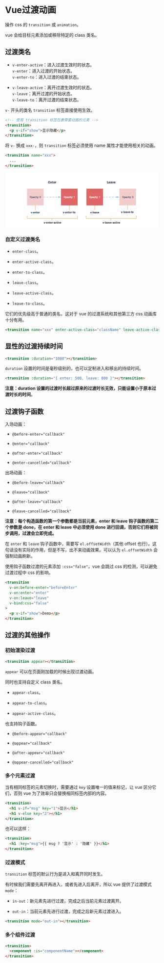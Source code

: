 # Vue过渡动画

操作 css 的 `transition` 或 `animation`。

vue 会给目标元素添加或移除特定的 class 类名。

## 过渡类名

- `v-enter-active`：进入过渡生效时的状态。  
`v-enter`：进入过渡的开始状态。  
`v-enter-to`：进入过渡的结束状态。

- `v-leave-active`：离开过渡生效时的状态。  
`v-leave`：离开过渡的开始状态。  
`v-leave-to`：离开过渡的结束状态。

`v-` 开头的类名 `transition` 标签直接使用生效。

```html
<!-- 使用 transition 标签包裹需要动画的元素 -->
<transition>
  <p v-if="show">显示隐藏</p>
</transition>
```

将 `v-` 换成 `xxx-`，则 `transition` 标签必须使用 name 属性才能使用相关的动画。

```html
<transition name="xxx">
  ...
</transition>
```

![过渡动画](./img/transition.png)

### 自定义过渡类名

- `enter-class`。

- `enter-active-class`。

- `enter-to-class`。

- `leave-class`。

- `leave-active-class`。

- `leave-to-class`。

它们的优先级高于普通的类名，这对于 vue 的过渡系统和其他第三方 css 动画库十分有用。

```html
<transition name="xxx" enter-active-class="className" leave-active-class="className"></transition>
```

## 显性的过渡持续时间

```html
<transition :duration="1000"></transition>
```

`duration` 设置的时间是毫秒级别的，也可以定制进入和移出的持续时间。

```html
<transition :duration="{ enter: 500, leave: 800 }"></transition>
```

**注意：duration 设置的过渡时长超过原来的过渡时长无效，只能设置小于原本过渡时长的时间**。

## 过渡钩子函数

入场动画：

- `@before-enter="callback"`

- `@enter="callback"`

- `@after-enter="callback"`

- `@enter-cancelled="callback"`

出场动画：

- `@before-leave="callback"`

- `@leave="callback"`

- `@after-leave="callback"`

- `@leave-cancelled="callback"`

**注意：每个构造函数的第一个参数都是当前元素，enter 和 leave 钩子函数的第二个参数是 done，在 enter 和 leave 中必须使用 done 进行回调，否则它们将被同步调用，过渡会立即完成。**

在 `enter` 和 `leave` 钩子函数中，需要写 `el.offsetWidth`（其他 offset 也行）。这句话没有实际的作用，但是不写，出不来动画效果。可以认为 `el.offsetWidth` 会强制动画刷新。

使用钩子函数过渡的元素添加 `:css="false"`，vue 会跳过 css 的检测，可以避免过渡过程中 css 的影响。

```html
<transition
  v-on:before-enter="beforeEnter"
  v-on:enter="enter"
  v-on:leave="leave"
  v-bind:css="false"
>
  <p v-if="show">Demo</p>
</transition>
```

## 过渡的其他操作

### 初始渲染过渡

```html
<transition appear></transition>
```

`appear` 可以在页面刚加载的时候出现过渡动画。

同时也支持自定义 class 类名。

- `appear-class`。

- `appear-to-class`。

- `appear-active-class`。

也支持钩子函数。

- `@before-appear="callback"`

- `@appear="callback"`

- `@after-appear="callback"`

- `@appear-cancelled="callback"`

### 多个元素过渡

当有相同标签的元素切换时，需要通过 `key` 设置唯一的值来标记，让 vue 区分它们，否则 vue 为了效率只会替换相同标签内部的内容。

```html
<transition>
  <h1 v-if="msg" key="1">显示</h1>
  <h1 v-else key="2"></h1>
</transition>
```

也可以这样：

```html
<transition>
  <h1 :key="msg">{{ msg ? '显示' : '隐藏' }}</h1>
</transition>
```

### 过渡模式

`transition` 标签的默认行为是进入和离开同时发生。

有时候我们需要先离开再进入，或者先进入后离开，所以 vue 提供了过渡模式 `mode`：

- `in-out`：新元素先进行过渡，完成之后当前元素过渡离开。

- `out-in`：当前元素先进行过渡，完成之后新元素过渡进入。

```html
<transition mode="out-in"></transition>
```

### 多个组件过渡

```html
<transition>
  <component :is="componentName"></component>
</transition>
```
